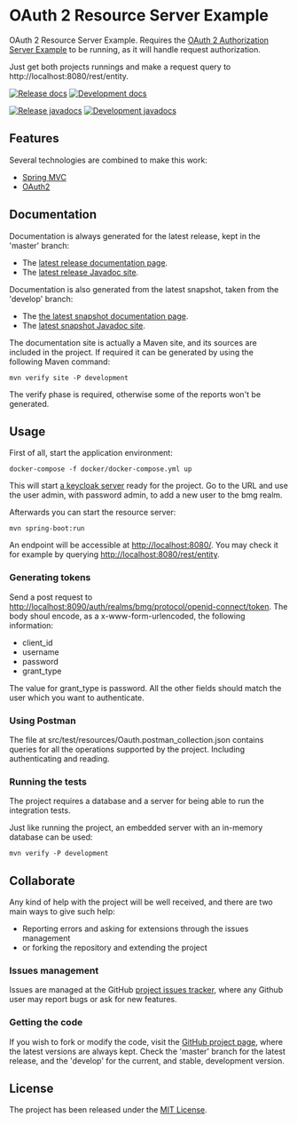 # OAuth 2 Resource Server Example

OAuth 2 Resource Server Example. Requires the [OAuth 2 Authorization Server Example](https://github.com/Bernardo-MG/oauth-authorization-server-example) to be running, as it will handle request authorization.

Just get both projects runnings and make a request query to http://localhost:8080/rest/entity.

[![Release docs](https://img.shields.io/badge/docs-release-blue.svg)][site-release]
[![Development docs](https://img.shields.io/badge/docs-develop-blue.svg)][site-develop]

[![Release javadocs](https://img.shields.io/badge/javadocs-release-blue.svg)][javadoc-release]
[![Development javadocs](https://img.shields.io/badge/javadocs-develop-blue.svg)][javadoc-develop]

## Features

Several technologies are combined to make this work:

- [Spring MVC](https://spring.io/)
- [OAuth2](https://oauth.net/2/)

## Documentation

Documentation is always generated for the latest release, kept in the 'master' branch:

- The [latest release documentation page][site-release].
- The [latest release Javadoc site][javadoc-release].

Documentation is also generated from the latest snapshot, taken from the 'develop' branch:

- The [the latest snapshot documentation page][site-develop].
- The [latest snapshot Javadoc site][javadoc-develop].

The documentation site is actually a Maven site, and its sources are included in the project. If required it can be generated by using the following Maven command:

```
mvn verify site -P development
```

The verify phase is required, otherwise some of the reports won't be generated.

## Usage

First of all, start the application environment:

```
docker-compose -f docker/docker-compose.yml up
```

This will start [a keycloak server](http://localhost:8090/) ready for the project. Go to the URL and use the user admin, with password admin, to add a new user to the bmg realm.

Afterwards you can start the resource server:

```
mvn spring-boot:run
```

An endpoint will be accessible at [http://localhost:8080/](http://localhost:8080/). You may check it for example by querying [http://localhost:8080/rest/entity](http://localhost:8080/rest/entity).

### Generating tokens

Send a post request to [http://localhost:8090/auth/realms/bmg/protocol/openid-connect/token](http://localhost:8090/auth/realms/bmg/protocol/openid-connect/token). The body shoul encode, as a x-www-form-urlencoded, the following information:

- client_id
- username
- password
- grant_type

The value for grant_type is password. All the other fields should match the user which you want to authenticate.

### Using Postman

The file at src/test/resources/Oauth.postman_collection.json contains queries for all the operations supported by the project. Including authenticating and reading.

### Running the tests

The project requires a database and a server for being able to run the integration tests.

Just like running the project, an embedded server with an in-memory database can be used:

```
mvn verify -P development
```

## Collaborate

Any kind of help with the project will be well received, and there are two main ways to give such help:

- Reporting errors and asking for extensions through the issues management
- or forking the repository and extending the project

### Issues management

Issues are managed at the GitHub [project issues tracker][issues], where any Github user may report bugs or ask for new features.

### Getting the code

If you wish to fork or modify the code, visit the [GitHub project page][scm], where the latest versions are always kept. Check the 'master' branch for the latest release, and the 'develop' for the current, and stable, development version.

## License

The project has been released under the [MIT License][license].

[issues]: https://github.com/bernardo-mg/darksouls-explorer/issues
[javadoc-develop]: https://docs.bernardomg.com/development/maven/darksouls-explorer/apidocs
[javadoc-release]: https://docs.bernardomg.com/maven/darksouls-explorer/apidocs
[license]: https://www.opensource.org/licenses/mit-license.php
[scm]: https://github.com/bernardo-mg/darksouls-explorer
[site-develop]: https://docs.bernardomg.com/development/maven/darksouls-explorer
[site-release]: https://docs.bernardomg.com/maven/darksouls-explorer
